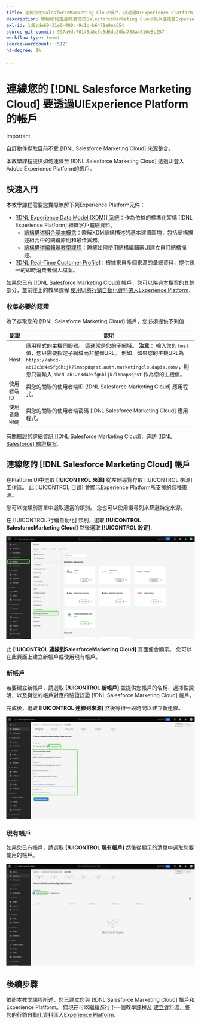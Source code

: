 ```yaml
---
title: 連線您的SalesforceMarketing Cloud帳戶，以透過UIExperience Platform
description: 瞭解如何透過UI將您的SalesforceMarketing Cloud帳戶連結至Experience Platform。
exl-id: 1d9bde60-31e0-489c-9c1c-b6471e0ea554
source-git-commit: 997a9dc70145a8cfd5d6da20ba788a4610e5c257
workflow-type: tm+mt
source-wordcount: '512'
ht-degree: 1%

---
```


# 連線您的 [!DNL Salesforce Marketing Cloud] 要透過UIExperience Platform的帳戶

>[!IMPORTANT]
>
>自訂物件擷取目前不受 [!DNL Salesforce Marketing Cloud] 來源整合。


本教學課程提供如何連線至 [!DNL Salesforce Marketing Cloud] 透過UI登入Adobe Experience Platform的帳戶。

## 快速入門

本教學課程需要您實際瞭解下列Experience Platform元件：

* [[!DNL Experience Data Model (XDM)] 系統](../../../../../xdm/home.md)：作為依據的標準化架構 [!DNL Experience Platform] 組織客戶體驗資料。
   * [結構描述組合基本概念](../../../../../xdm/schema/composition.md)：瞭解XDM結構描述的基本建置區塊，包括結構描述組合中的關鍵原則和最佳實務。
   * [結構描述編輯器教學課程](../../../../../xdm/tutorials/create-schema-ui.md)：瞭解如何使用結構編輯器UI建立自訂結構描述。
* [[!DNL Real-Time Customer Profile]](../../../../../profile/home.md)：根據來自多個來源的彙總資料，提供統一的即時消費者個人檔案。

如果您已有 [!DNL Salesforce Marketing Cloud] 帳戶，您可以略過本檔案的其餘部分，並前往上的教學課程 [使用UI將行銷自動化資料帶入Experience Platform](../../dataflow/marketing-automation.md).

### 收集必要的認證

為了存取您的 [!DNL Salesforce Marketing Cloud] 帳戶，您必須提供下列值：

| 認證 | 說明 |
| ---------- | ----------- |
| Host | 應用程式的主機伺服器。 這通常是您的子網域。 **注意：** 輸入您的 `host` 值，您只需要指定子網域而非整個URL。 例如，如果您的主機URL為 `https://abcd-ab12c3d4e5fg6hijk7lmnop8qrst.auth.marketingcloudapis.com/`，則您只需輸入 `abcd-ab12c3d4e5fg6hijk7lmnop8qrst` 作為您的主機值。 |
| 使用者端ID | 與您的關聯的使用者端ID [!DNL Salesforce Marketing Cloud] 應用程式。 |
| 使用者端密碼 | 與您的關聯的使用者端密碼 [!DNL Salesforce Marketing Cloud] 應用程式。 |

有關驗證的詳細資訊 [!DNL Salesforce Marketing Cloud]，造訪 [[!DNL Salesforce] 驗證檔案](https://developer.salesforce.com/docs/atlas.en-us.mc-apis.meta/mc-apis/authentication.htm).

## 連線您的 [!DNL Salesforce Marketing Cloud] 帳戶

在Platform UI中選取 **[!UICONTROL 來源]** 從左側導覽存取 [!UICONTROL 來源] 工作區。 此 [!UICONTROL 目錄] 會顯示Experience Platform所支援的各種來源。

您可以從類別清單中選取適當的類別。 您也可以使用搜尋列來篩選特定來源。

在 [!UICONTROL 行銷自動化] 類別，選取 **[!UICONTROL SalesforceMarketing Cloud]** 然後選取 **[!UICONTROL 設定]**.

![已選取SalesforceMarketing Cloud來源的來源目錄。](../../../../images/tutorials/create/salesforce-marketing-cloud/catalog.png)

此 **[!UICONTROL 連線到SalesforceMarketing Cloud]** 頁面便會顯示。 您可以在此頁面上建立新帳戶或使用現有帳戶。

### 新帳戶

若要建立新帳戶，請選取 **[!UICONTROL 新帳戶]** 並提供您帳戶的名稱、選擇性說明，以及與您的帳戶對應的驗證認證 [!DNL Salesforce Marketing Cloud] 帳戶。

完成後，選取 **[!UICONTROL 連線到來源]** 然後等待一段時間以建立新連線。

![新帳戶介面，您可在此驗證SalesforceMarketing Cloud的新帳戶。](../../../../images/tutorials/create/salesforce-marketing-cloud/new.png)

### 現有帳戶

如果您已有帳戶，請選取 **[!UICONTROL 現有帳戶]** 然後從顯示的清單中選取您要使用的帳戶。

![您可以從現有SalesforceMarketing Cloud帳戶清單中選取的現有帳戶介面。](../../../../images/tutorials/create/salesforce-marketing-cloud/existing.png)

## 後續步驟

依照本教學課程所述，您已建立您與 [!DNL Salesforce Marketing Cloud] 帳戶和Experience Platform。 您現在可以繼續進行下一個教學課程及 [建立資料流，將您的行銷自動化資料匯入Experience Platform](../../dataflow/marketing-automation.md).
